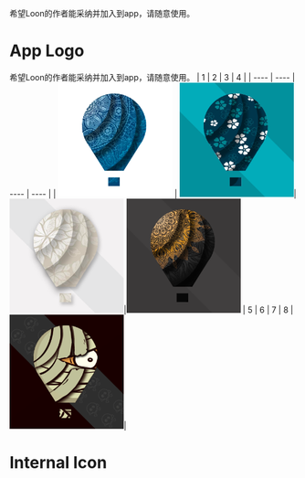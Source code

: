 希望Loon的作者能采纳并加入到app，请随意使用。

# App Logo
希望Loon的作者能采纳并加入到app，请随意使用。
|  1   | 2  |  3   | 4  |
|  ----  | ----  |  ----  | ----  |
| <img src="https://raw.githubusercontent.com/RainyMoment/Loon/main/Images/Logo1.png" width="200" height="200" alt="Icon_Bluewheel"/> | <img src="https://raw.githubusercontent.com/RainyMoment/Loon/main/Images/Logo2.png" width="200" height="200" alt="Icon_Clover"/>|<img src="https://raw.githubusercontent.com/RainyMoment/Loon/main/Images/Logo3.png" width="200" height="200" alt="Icon_GoldenSnowflake"/>|<img src="https://raw.githubusercontent.com/RainyMoment/Loon/main/Images/Logo4.png" width="200" height="200" alt="Icon_Goldwave"/>
|  5   | 6  |  7   | 8  |
<img src="https://raw.githubusercontent.com/RainyMoment/Loon/main/Images/Logo5.png" width="200" height="200" alt="Icon_Halloween"/>|

# Internal Icon
